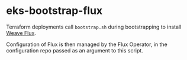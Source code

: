 # eks-bootstrap-flux

Terraform deployments call `bootstrap.sh` during bootstrapping to install [Weave Flux](https://github.com/weaveworks/flux).

Configuration of Flux is then managed by the Flux Operator, in the configuration repo passed as an argument to this script.
